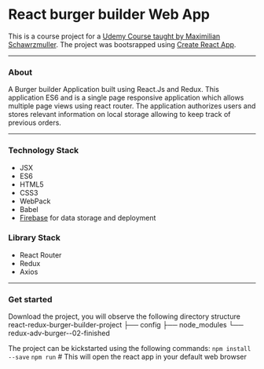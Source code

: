 # React burger builder Web App
This is a course project for a [Udemy Course taught by Maximilian Schawrzmuller](https://www.udemy.com/course/react-the-complete-guide-incl-redux/). The project was bootsrapped using [Create React App](https://github.com/facebook/create-react-app).
***

### About

A Burger builder Application built using React.Js and Redux. This application ES6 and is a single page responsive application which allows multiple page views using react router. The application authorizes users and stores relevant information on local storage allowing to keep track of previous orders.
***

  ### Technology Stack
   * JSX
   * ES6
   * HTML5
   * CSS3
   * WebPack
   * Babel
   * [Firebase](https://firebase.google.com/) for data storage and deployment
  
  ### Library Stack
   * React Router
   * Redux
   * Axios
    
***

### Get started
Download the project, you will observe the following directory structure
        react-redux-burger-builder-project
        ├── config
        ├── node_modules
        └── redux-adv-burger--02-finished
        
The project can be kickstarted using the following commands:
  `npm install --save`
  `npm run`  # This will open the react app in your default web browser
  
 
